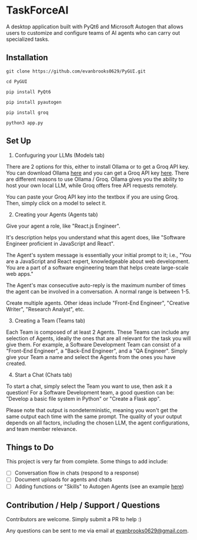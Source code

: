 # TaskForceAI

A desktop application built with PyQt6 and Microsoft Autogen that allows users to customize and configure teams of AI agents who can carry out specialized tasks.

## Installation

```git clone https://github.com/evanbrooks0629/PyGUI.git```

```cd PyGUI```

```pip install PyQt6```

```pip install pyautogen```

```pip install groq```

```python3 app.py```

## Set Up

1. Confuguring your LLMs (Models tab)
   
There are 2 options for this, either to install Ollama or to get a Groq API key. You can download Ollama [here](https://ollama.com/) and you can get a Groq API key [here](https://console.groq.com/keys). There are different reasons to use Ollama / Groq. Ollama gives you the ability to host your own local LLM, while Groq offers free API requests remotely.

You can paste your Groq API key into the textbox if you are using Groq. Then, simply click on a model to select it.

2. Creating your Agents (Agents tab)

Give your agent a role, like "React.js Engineer". 

It's description helps you understand what this agent does, like "Software Engineer proficient in JavaScript and React". 

The Agent's system message is essentially your initial prompt to it; i.e., "You are a JavaScript and React expert, knowledgeable about web development. You are a part of a software engineering team that helps create large-scale web apps."

The Agent's max consecutive auto-reply is the maximum number of times the agent can be involved in a conversation. A normal range is between 1-5.

Create multiple agents. Other ideas include "Front-End Engineer", "Creative Writer", "Research Analyst", etc.

3. Creating a Team (Teams tab)

Each Team is composed of at least 2 Agents. These Teams can include any selection of Agents, ideally the ones that are all relevant for the task you will give them. For example, a Software Development Team can consist of a "Front-End Engineer", a "Back-End Engineer", and a "QA Engineer". Simply give your Team a name and select the Agents from the ones you have created.

4. Start a Chat (Chats tab)

To start a chat, simply select the Team you want to use, then ask it a question! For a Software Development team, a good question can be: "Develop a basic file system in Python" or "Create a Flask app".

Please note that output is nondeterministic, meaning you won't get the same output each time with the same prompt. The quality of your output depends on all factors, including the chosen LLM, the agent configurations, and team member relevance.

## Things to Do

This project is very far from complete. Some things to add include:
- [ ] Conversation flow in chats (respond to a response)
- [ ] Document uploads for agents and chats
- [ ] Adding functions or "Skills" to Autogen Agents (see an example [here](https://microsoft.github.io/autogen/docs/notebooks/agentchat_function_call_currency_calculator))

## Contribution / Help / Support / Questions

Contributors are welcome. Simply submit a PR to help :)

Any questions can be sent to me via email at evanbrooks0629@gmail.com.


